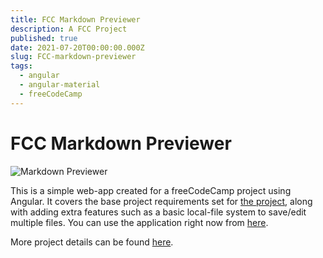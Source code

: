 ```yaml
---
title: FCC Markdown Previewer
description: A FCC Project
published: true
date: 2021-07-20T00:00:00.000Z
slug: FCC-markdown-previewer
tags:
  - angular
  - angular-material
  - freeCodeCamp
---
```


# FCC Markdown Previewer

![Markdown Previewer](assets/static/fcc-markdown-previewer.png)

This is a simple web-app created for a freeCodeCamp project using Angular. It covers the base project requirements set for [the project](https://www.freecodecamp.org/learn/front-end-libraries/front-end-libraries-projects/build-a-markdown-previewer), along with adding extra features such as a basic local-file system to save/edit multiple files. You can use the application right now from [here](https://bradtaniguchi.github.io/fcc-markdown-previewer).

More project details can be found [here](https://github.com/bradtaniguchi/fcc-markdown-previewer).
